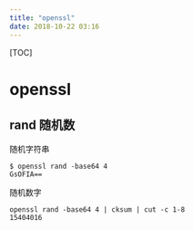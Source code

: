 ```yaml
---
title: "openssl"
date: 2018-10-22 03:16
---
```



[TOC]


# openssl



## rand 随机数

随机字符串

```
$ openssl rand -base64 4
GsOFIA==
```

随机数字

```
openssl rand -base64 4 | cksum | cut -c 1-8
15404016
```



